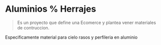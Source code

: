 # Aluminios % Herrajes

> Es un proyecto que define una Ecomerce y plantea vener materiales de contruccion.
> 
Especificamente material para cielo rasos y perfileria en aluminio
